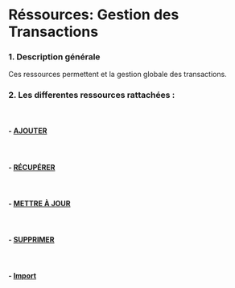 # Réssources: Gestion des Transactions

### 1. Description générale

Ces ressources permettent et la gestion globale des transactions.

### 2. Les differentes ressources rattachées :

<br>

#### - [AJOUTER](/guide/services/transaction/store)

<br>

#### - [RÉCUPÉRER](/guide/services/transaction/list)

<br>

#### - [METTRE À JOUR](/guide/services/transaction/update)

<br>

#### - [SUPPRIMER](/guide/services/transaction/delete)

<br>

#### - [Import](/guide/services/transaction/import/index)

